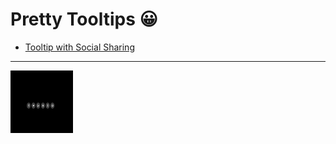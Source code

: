 # Pretty Tooltips 😀

- [Tooltip with Social Sharing](https://github.com/Dev-JeromeBaek/awesome-web-styling/tree/master/tooltip/tooltip-with-social-sharing)

---

[<img src="../gifs/tooltip/tooltip-with-social-sharing.gif" width="100px" height="100px">](https://github.com/Dev-JeromeBaek/awesome-web-styling/tree/master/tooltip/tooltip-with-social-sharing)

